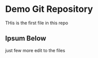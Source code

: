 # Demo Git Repository
THis is the first file in this repo

## Ipsum Below

just few more edit to the files